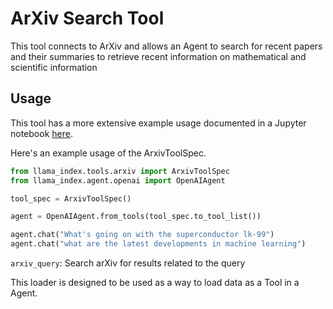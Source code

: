# ArXiv Search Tool

This tool connects to ArXiv and allows an Agent to search for recent papers and their summaries to retrieve recent information on mathematical and scientific information

## Usage

This tool has a more extensive example usage documented in a Jupyter notebook [here](https://github.com/run-llama/llama_index/blob/main/llama-index-integrations/tools/llama-index-tools-arxiv/examples/arxiv.ipynb).

Here's an example usage of the ArxivToolSpec.

```python
from llama_index.tools.arxiv import ArxivToolSpec
from llama_index.agent.openai import OpenAIAgent

tool_spec = ArxivToolSpec()

agent = OpenAIAgent.from_tools(tool_spec.to_tool_list())

agent.chat("What's going on with the superconductor lk-99")
agent.chat("what are the latest developments in machine learning")
```

`arxiv_query`: Search arXiv for results related to the query

This loader is designed to be used as a way to load data as a Tool in a Agent.
